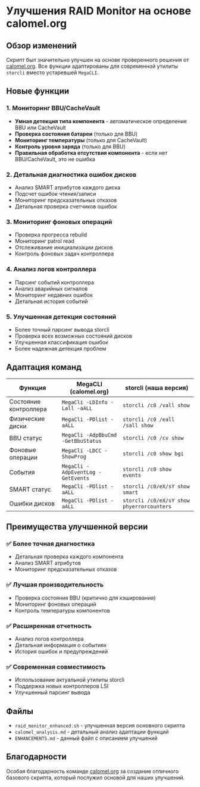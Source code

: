 # Улучшения RAID Monitor на основе calomel.org

## Обзор изменений

Скрипт был значительно улучшен на основе проверенного решения от [calomel.org](https://calomel.org/megacli_lsi_commands.html). Все функции адаптированы для современной утилиты `storcli` вместо устаревшей `MegaCLI`.

## Новые функции

### 1. **Мониторинг BBU/CacheVault**
- **Умная детекция типа компонента** - автоматическое определение BBU или CacheVault
- **Проверка состояния батареи** (только для BBU)
- **Мониторинг температуры** (только для CacheVault)
- **Контроль уровня заряда** (только для BBU)
- **Правильная обработка отсутствия компонента** - если нет BBU/CacheVault, это не ошибка

### 2. **Детальная диагностика ошибок дисков**
- Анализ SMART атрибутов каждого диска
- Подсчет ошибок чтения/записи
- Мониторинг предсказательных отказов
- Детальная проверка счетчиков ошибок

### 3. **Мониторинг фоновых операций**
- Проверка прогресса rebuild
- Мониторинг patrol read
- Отслеживание инициализации дисков
- Контроль фоновых задач контроллера

### 4. **Анализ логов контроллера**
- Парсинг событий контроллера
- Анализ аварийных сигналов
- Мониторинг недавних ошибок
- Детальная история событий

### 5. **Улучшенная детекция состояний**
- Более точный парсинг вывода storcli
- Проверка всех возможных состояний дисков
- Улучшенная классификация ошибок
- Более надежная детекция проблем

## Адаптация команд

| Функция | MegaCLI (calomel.org) | storcli (наша версия) |
|---------|----------------------|----------------------|
| Состояние контроллера | `MegaCli -LDInfo -Lall -aALL` | `storcli /c0 /vall show` |
| Физические диски | `MegaCli -PDlist -aALL` | `storcli /c0 /eall /sall show` |
| BBU статус | `MegaCli -AdpBbuCmd -GetBbuStatus` | `storcli /c0 /cv show` |
| Фоновые операции | `MegaCli -LDCC -ShowProg` | `storcli /c0 show bgi` |
| События | `MegaCli -AdpEventLog -GetEvents` | `storcli /c0 show events` |
| SMART статус | `MegaCli -PDlist -aALL` | `storcli /c0/eX/sY show smart` |
| Ошибки дисков | `MegaCli -PDlist -aALL` | `storcli /c0/eX/sY show phyerrorcounters` |

## Преимущества улучшенной версии

### ✅ **Более точная диагностика**
- Детальная проверка каждого компонента
- Анализ SMART атрибутов
- Мониторинг предсказательных отказов

### ✅ **Лучшая производительность**
- Проверка состояния BBU (критично для кэширования)
- Мониторинг фоновых операций
- Контроль температуры компонентов

### ✅ **Расширенная отчетность**
- Анализ логов контроллера
- Детальная информация о событиях
- История ошибок и предупреждений

### ✅ **Современная совместимость**
- Использование актуальной утилиты storcli
- Поддержка новых контроллеров LSI
- Улучшенный парсинг вывода

## Файлы

- `raid_monitor_enhanced.sh` - улучшенная версия основного скрипта
- `calomel_analysis.md` - детальный анализ адаптации функций
- `ENHANCEMENTS.md` - данный файл с описанием улучшений

## Благодарности

Особая благодарность команде [calomel.org](https://calomel.org/megacli_lsi_commands.html) за создание отличного базового скрипта, который послужил основой для наших улучшений.
